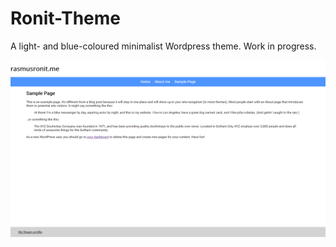 # Ronit-Theme
A light- and blue-coloured minimalist Wordpress theme. Work in progress.

<img width="512" src="https://raw.githubusercontent.com/erasmus-rex/Ronit-Theme/master/screenshot.png"/>
